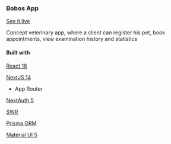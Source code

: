 ### Bobos App

[See it live](https://bobos.vercel.app/)

Concept veterinary app, where a client can register his pet, book appointments, view examination history and statistics

#### Built with

[React 18](https://react.dev/)

[NextJS 14](https://nextjs.org/)

-   App Router

[NextAuth 5](https://next-auth.js.org/)

[SWR](https://swr.vercel.app/)

[Prisma ORM](https://www.prisma.io/)

[Material UI 5](https://mui.com/)
